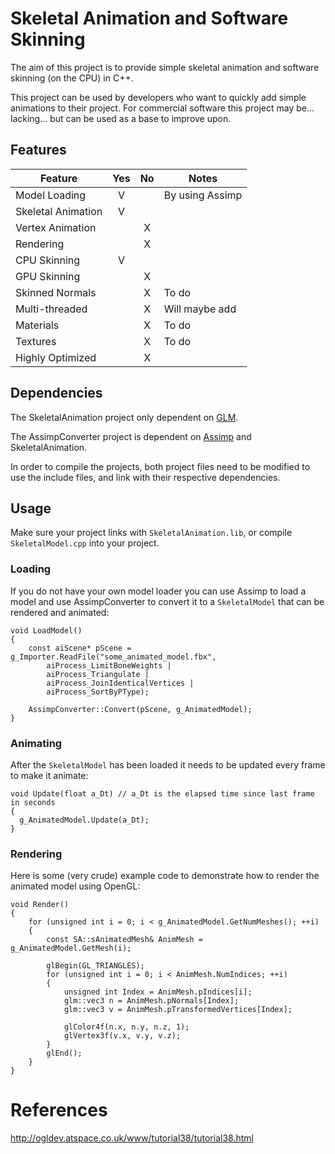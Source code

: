 # Skeletal Animation and Software Skinning
The aim of this project is to provide simple skeletal animation and software skinning (on the CPU) in C++.

This project can be used by developers who want to quickly add simple animations to their project. For commercial software this project may be... lacking... but can be used as a base to improve upon.

## Features
Feature       | Yes          | No     | Notes
------------- | :----------: | :----: | ----
Model Loading | V            |        | By using Assimp
Skeletal Animation | V       |        |
Vertex Animation |           | X      |
Rendering     |              | X      |
CPU Skinning  | V            |        |
GPU Skinning  |              | X      |
Skinned Normals |            | X      | To do
Multi-threaded  |            | X      | Will maybe add
Materials     |              | X      | To do
Textures      |              | X      | To do
Highly Optimized    |        | X      | 

## Dependencies
The SkeletalAnimation project only dependent on [GLM](http://glm.g-truc.net/).

The AssimpConverter project is dependent on [Assimp](http://assimp.sourceforge.net/index.html) and SkeletalAnimation.

In order to compile the projects, both project files need to be modified to use the include files, and link with their respective dependencies.

## Usage
Make sure your project links with `SkeletalAnimation.lib`, or compile `SkeletalModel.cpp` into your project.

### Loading
If you do not have your own model loader you can use Assimp to load a model and use AssimpConverter to convert it to a `SkeletalModel` that can be rendered and animated:

```
void LoadModel()
{
	const aiScene* pScene = g_Importer.ReadFile("some_animated_model.fbx",
		aiProcess_LimitBoneWeights |
		aiProcess_Triangulate |
		aiProcess_JoinIdenticalVertices |
		aiProcess_SortByPType);

	AssimpConverter::Convert(pScene, g_AnimatedModel);
}
```

### Animating
After the `SkeletalModel` has been loaded it needs to be updated every frame to make it animate:
```
void Update(float a_Dt) // a_Dt is the elapsed time since last frame in seconds
{
  g_AnimatedModel.Update(a_Dt);
}
```

### Rendering
Here is some (very crude) example code to demonstrate how to render the animated model using OpenGL:
```
void Render()
{
	for (unsigned int i = 0; i < g_AnimatedModel.GetNumMeshes(); ++i)
	{
		const SA::sAnimatedMesh& AnimMesh = g_AnimatedModel.GetMesh(i);

		glBegin(GL_TRIANGLES);
		for (unsigned int i = 0; i < AnimMesh.NumIndices; ++i)
		{
			unsigned int Index = AnimMesh.pIndices[i];
			glm::vec3 n = AnimMesh.pNormals[Index];
			glm::vec3 v = AnimMesh.pTransformedVertices[Index];
			
			glColor4f(n.x, n.y, n.z, 1);
			glVertex3f(v.x, v.y, v.z);
		}
		glEnd();
	}
}
```

# References

http://ogldev.atspace.co.uk/www/tutorial38/tutorial38.html
